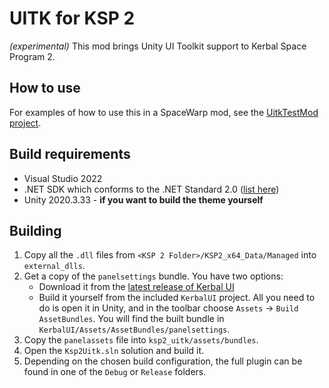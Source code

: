 # UITK for KSP 2

*(experimental)* This mod brings Unity UI Toolkit support to Kerbal Space Program 2.

## How to use
For examples of how to use this in a SpaceWarp mod, see the [UitkTestMod project](https://github.com/jan-bures/UitkTestMod).

## Build requirements
- Visual Studio 2022
- .NET SDK which conforms to the .NET Standard 2.0 ([list here](https://learn.microsoft.com/en-us/dotnet/standard/net-standard?tabs=net-standard-2-0#tabpanel_1_net-standard-2-0))
- Unity 2020.3.33 - **if you want to build the theme yourself**

## Building
1. Copy all the `.dll` files from `<KSP 2 Folder>/KSP2_x64_Data/Managed` into `external_dlls`.
2. Get a copy of the `panelsettings` bundle. You have two options:
   - Download it from the [latest release of Kerbal UI](https://github.com/jan-bures/KerbalUI/releases/latest)
   - Build it yourself from the included `KerbalUI` project. All you need to do is open it in Unity, and in the toolbar
     choose `Assets` -> `Build AssetBundles`. You will find the built bundle in `KerbalUI/Assets/AssetBundles/panelsettings`.
3. Copy the `panelassets` file into `ksp2_uitk/assets/bundles`.
4. Open the `Ksp2Uitk.sln` solution and build it.
5. Depending on the chosen build configuration, the full plugin can be found in one of the `Debug` or `Release` folders.
